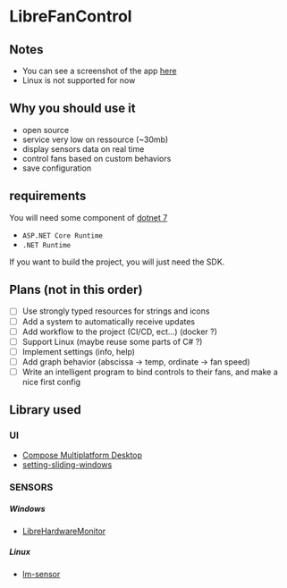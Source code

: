 # LibreFanControl

## Notes
- You can see a screenshot of the app [here](https://github.com/wiiznokes/LibreFanControl/blob/main/assets/mainPageV1.png)
- Linux is not supported for now

## Why you should use it
- open source
- service very low on ressource (~30mb)
- display sensors data on real time
- control fans based on custom behaviors
- save configuration



## requirements
You will need some component of [dotnet 7](https://dotnet.microsoft.com/en-us/download/dotnet/7.0)

- `ASP.NET Core Runtime`
- `.NET Runtime`

If you want to build the project, you will just need the SDK.

## Plans (not in this order)

- [ ] Use strongly typed resources for strings and icons
- [ ] Add a system to automatically receive updates
- [ ] Add workflow to the project (CI/CD, ect...) (docker ?)
- [ ] Support Linux (maybe reuse some parts of C# ?)
- [ ] Implement settings (info, help)
- [ ] Add graph behavior (abscissa -> temp, ordinate -> fan speed)
- [ ] Write an intelligent program to bind controls to their fans, and make a nice first config

## Library used

### UI
- [Compose Multiplatform Desktop](https://www.jetbrains.com/lp/compose-mpp/)
- [setting-sliding-windows](https://github.com/wiiznokes/setting-sliding-windows)
### SENSORS
##### Windows
- [LibreHardwareMonitor](https://github.com/LibreHardwareMonitor/LibreHardwareMonitor)
##### Linux
- [lm-sensor](https://github.com/lm-sensors/lm-sensors)
